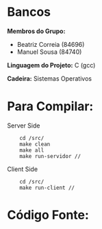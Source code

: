 # Bancos

**Membros do Grupo:**
- Beatriz Correia (84696)
- Manuel Sousa (84740)

**Linguagem do Projeto:** C (gcc) <br/>

**Cadeira:** Sistemas Operativos

Para Compilar:
==========

Server Side

```
    cd /src/
    make clean
    make all
    make run-servidor //
```


Client Side
```
    cd /src/
    make run-client //
```


Código Fonte:
==========


